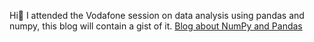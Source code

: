 Hi:wave:
I attended the Vodafone session on data analysis using pandas and numpy, this blog will contain a gist of it.
[Blog about NumPy and Pandas]()